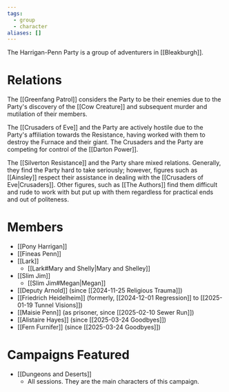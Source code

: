```yaml
---
tags:
  - group
  - character
aliases: []
---
```

The Harrigan-Penn Party is a group of adventurers in [[Bleakburgh]].

# Relations

The [[Greenfang Patrol]] considers the Party to be their enemies due to the Party's discovery of the [[Cow Creature]] and subsequent murder and mutilation of their members.

The [[Crusaders of Eve]] and the Party are actively hostile due to the Party's affiliation towards the Resistance, having worked with them to destroy the Furnace and their giant. The Crusaders and the Party are competing for control of the [[Darton Power]].

The [[Silverton Resistance]] and the Party share mixed relations. Generally, they find the Party hard to take seriously; however, figures such as [[Ainsley]] respect their assistance in dealing with the [[Crusaders of Eve|Crusaders]]. Other figures, such as [[The Authors]] find them difficult and rude to work with but put up with them regardless for practical ends and out of politeness.

# Members

- [[Pony Harrigan]]
- [[Fineas Penn]]
- [[Lark]]
	- [[Lark#Mary and Shelly|Mary and Shelley]]
- [[Slim Jim]]
	- [[Slim Jim#Megan|Megan]]
- [[Deputy Arnold]] (since [[2024-11-25 Religious Trauma]])
- [[Friedrich Heidelheim]] (formerly, [[2024-12-01 Regression]] to [[2025-01-19 Tunnel Visions]])
- [[Maisie Penn]] (as prisoner, since [[2025-02-10 Sewer Run]])
- [[Alistaire Hayes]] (since [[2025-03-24 Goodbyes]])
- [[Fern Furnifer]] (since [[2025-03-24 Goodbyes]])


# Campaigns Featured

- [[Dungeons and Deserts]]
	- All sessions. They are the main characters of this campaign.